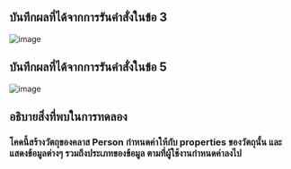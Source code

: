 ## บันทึกผลที่ได้จากการรันคำสั่งในข้อ 3
![image](https://github.com/Sorawit255/03376836-OOP-2566-Lab-05/assets/144196505/ea3ca502-a4ce-4c82-9421-b78d42f52f90)

## บันทึกผลที่ได้จากการรันคำสั่งในข้อ 5
![image](https://github.com/Sorawit255/03376836-OOP-2566-Lab-05/assets/144196505/3317da98-fa54-4402-9ee2-f86485d3755c)

## อธิบายสิ่งที่พบในการทดลอง
### โคดนี้สร้างวัตถุของคลาส Person กำหนดค่าให้กับ properties ของวัตถุนั้น และแสดงข้อมูลต่างๆ รวมถึงประเภทของข้อมูล ตามที่ผู้ใช้งานกำหนดค่าลงไป

